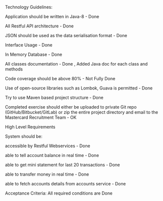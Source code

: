 Technology Guidelines:

Application should be written in Java-8 - Done

All Restful API architecture - Done

JSON should be used as the data serialisation format - Done

Interface Usage - Done

In Memory Database - Done

All classes documentation - Done , Added Java doc for each class and methods

Code coverage should be above 80% - Not Fully Done

Use of open-source libraries such as Lombok, Guava is permitted - Done

Try to use Maven based project structure - Done

Completed exercise should either be uploaded to private Git repo (GitHub/Bitbucket/GitLab) or zip the entire project directory and email to the Mastercard Recruitment Team - OK

High Level Requirements

System should be:

accessible by Restful Webservices - Done

able to tell account balance in real time - Done

able to get mini statement for last 20 transactions - Done

able to transfer money in real time - Done

able to fetch accounts details from accounts service - Done

Acceptance Criteria: All required conditions are Done